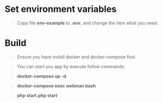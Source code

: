 # Set environment variables
> Copy file **env-example** to **.env**, and change the item what you need.

# Build
> Ensure you have install docker and docker-compose first.

> You can start you app by execute follow commands:

> **docker-compose up -d**.

> **docker-compose exec webman bash**

> **php start.php start**